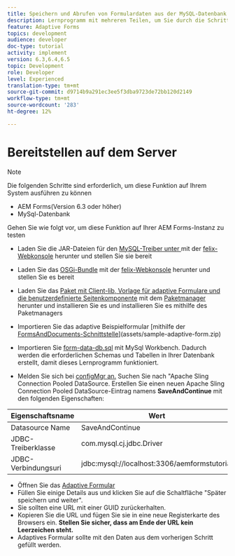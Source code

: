 ```yaml
---
title: Speichern und Abrufen von Formulardaten aus der MySQL-Datenbank
description: Lernprogramm mit mehreren Teilen, um Sie durch die Schritte zum Speichern und Abrufen von Formulardaten zu führen
feature: Adaptive Forms
topics: development
audience: developer
doc-type: tutorial
activity: implement
version: 6.3,6.4,6.5
topic: Development
role: Developer
level: Experienced
translation-type: tm+mt
source-git-commit: d9714b9a291ec3ee5f3dba9723de72bb120d2149
workflow-type: tm+mt
source-wordcount: '283'
ht-degree: 12%

---
```



# Bereitstellen auf dem Server

>[!NOTE]
>
>Die folgenden Schritte sind erforderlich, um diese Funktion auf Ihrem System ausführen zu können
>
>* AEM Forms(Version 6.3 oder höher)
>* MySql-Datenbank


Gehen Sie wie folgt vor, um diese Funktion auf Ihrer AEM Forms-Instanz zu testen

* Laden Sie die JAR-Dateien für den [MySQL-Treiber unter ](assets/mysqldriver.jar) mit der [felix-Webkonsole](http://localhost:4502/system/console/bundles) herunter und stellen Sie sie bereit
* Laden Sie das [OSGi-Bundle](assets/SaveAndContinue.SaveAndContinue.core-1.0-SNAPSHOT.jar) mit der [felix-Webkonsole](http://localhost:4502/system/console/bundles) herunter und stellen Sie es bereit
* Laden Sie das [Paket mit Client-lib, Vorlage für adaptive Formulare und die benutzerdefinierte Seitenkomponente](assets/store-and-fetch-af-with-data.zip) mit dem [Paketmanager](http://localhost:4502/crx/packmgr/index.jsp) herunter und installieren Sie es und installieren Sie es mithilfe des Paketmanagers
* Importieren Sie das adaptive Beispielformular [mithilfe der [FormsAndDocuments-Schnittstelle](http://localhost:4502/aem/forms.html/content/dam/formsanddocuments)](assets/sample-adaptive-form.zip)

* Importieren Sie [form-data-db.sql](assets/form-data-db.sql) mit MySql Workbench. Dadurch werden die erforderlichen Schemas und Tabellen in Ihrer Datenbank erstellt, damit dieses Lernprogramm funktioniert.
* Melden Sie sich bei [configMgr an.](http://localhost:4502/system/console/configMgr) Suchen Sie nach &quot;Apache Sling Connection Pooled DataSource. Erstellen Sie einen neuen Apache Sling Connection Pooled DataSource-Eintrag namens **SaveAndContinue** mit den folgenden Eigenschaften:

| Eigenschaftsname | Wert |
------------------------|---------------------------------------
| Datasource Name | SaveAndContinue |
| JDBC-Treiberklasse | com.mysql.cj.jdbc.Driver |
| JDBC-Verbindungsuri | jdbc:mysql://localhost:3306/aemformstutorial |


* Öffnen Sie das [Adaptive Formular](http://localhost:4502/content/dam/formsanddocuments/demostoreandretrieveformdata/jcr:content?wcmmode=disabled)
* Füllen Sie einige Details aus und klicken Sie auf die Schaltfläche &quot;Später speichern und weiter&quot;.
* Sie sollten eine URL mit einer GUID zurückerhalten.
* Kopieren Sie die URL und fügen Sie sie in eine neue Registerkarte des Browsers ein. **Stellen Sie sicher, dass am Ende der URL kein Leerzeichen steht.**
* Adaptives Formular sollte mit den Daten aus dem vorherigen Schritt gefüllt werden.
